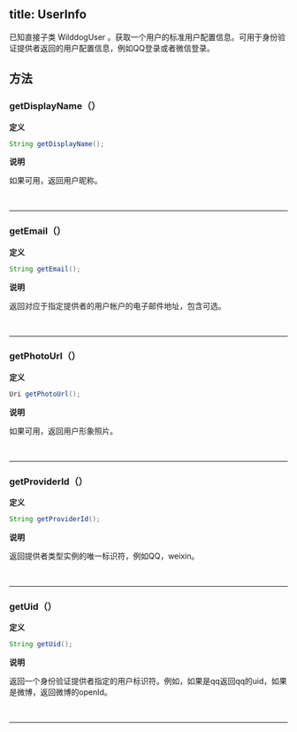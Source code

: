 title: UserInfo
---
已知直接子类 WilddogUser 。获取一个用户的标准用户配置信息。可用于身份验证提供者返回的用户配置信息，例如QQ登录或者微信登录。

## 方法


### getDisplayName（）

**定义**

```java
String getDisplayName();
```

**说明**

如果可用，返回用户昵称。  


</br>

--- 
### getEmail（）

**定义**

```java
String getEmail();
```

**说明**

返回对应于指定提供者的用户帐户的电子邮件地址，包含可选。


</br>

--- 
### getPhotoUrl（）

**定义**

```java
Uri getPhotoUrl();
```

**说明**

如果可用，返回用户形象照片。


</br>

--- 
### getProviderId（）

**定义**

```java
String getProviderId();
```

**说明**

返回提供者类型实例的唯一标识符，例如QQ，weixin。


</br>

--- 
### getUid（）

**定义**

```java
String getUid();
```

**说明**

返回一个身份验证提供者指定的用户标识符。例如，如果是qq返回qq的uid，如果是微博，返回微博的openId。  


</br>

--- 